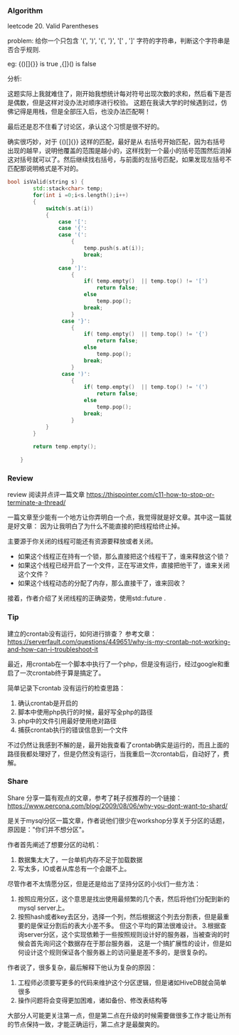 
### Algorithm

leetcode 20. Valid Parentheses

problem: 给你一个只包含 '(', ')', '{', '}', '[' , ']' 字符的字符串，判断这个字符串是否合乎规则.

eg: {()[]{}} is true ,{]}() is false

分析:

这题实际上我就难住了，刚开始我想统计每对符号出现次数的求和，然后看下是否是偶数，但是这样对没办法对顺序进行校验。
这题在我读大学的时候遇到过，仿佛记得是用栈，但是全部压入后，也没办法匹配啊！

最后还是忍不住看了讨论区，承认这个习惯是很不好的。

确实很巧妙，对于 {()[]{}} 这样的匹配，最好是从 右括号开始匹配，因为右括号出现的越早，说明他覆盖的范围是越小的，这样找到一个最小的括号范围然后消掉这对括号就可以了。然后继续找右括号，与前面的左括号匹配，如果发现左括号不匹配那说明格式是不对的。

```C++
bool isValid(string s) {
        std::stack<char> temp;
        for(int i =0;i<s.length();i++)
        {
            switch(s.at(i))
            {
                case '[':
                case '{':
                case '(':
                    {
                        temp.push(s.at(i));
                        break;
                    }
                case ']':
                    {
                        if( temp.empty()  || temp.top() != '[') 
                            return false;
                        else
                            temp.pop();
                        break;
                    }
                 case '}':
                    {
                        if( temp.empty()  || temp.top() != '{') 
                            return false;
                        else
                            temp.pop();
                        break;
                    }
                 case ')':
                    {
                        if( temp.empty()  || temp.top() != '(') 
                            return false;
                        else
                            temp.pop();
                        break;
                    }
            }
        }
        
        return temp.empty();
        
    }


```


### Review
review 阅读并点评一篇文章
https://thispointer.com/c11-how-to-stop-or-terminate-a-thread/

一篇文章至少能有一个地方让你弄明白一个点，我觉得就是好文章。其中这一篇就是好文章：
因为让我明白了为什么不能直接的把线程给终止掉。

主要源于你关闭的线程可能还有资源要释放或者关闭。

* 如果这个线程正在持有一个锁，那么直接把这个线程干了，谁来释放这个锁？
* 如果这个线程已经开启了一个文件，正在写进文件，直接把他干了，谁来关闭这个文件？
* 如果这个线程动态的分配了内存，那么直接干了，谁来回收？

接着，作者介绍了关闭线程的正确姿势，使用std::future<void> .



### Tip
建立的crontab没有运行，如何进行排查？
参考文章：
https://serverfault.com/questions/449651/why-is-my-crontab-not-working-and-how-can-i-troubleshoot-it

最近，用crontab在一个脚本中执行了一个php，但是没有运行，经过google和重启了一次crontab终于算是搞定了。

简单记录下crontab 没有运行的检查思路：

1. 确认crontab是开启的
2. 脚本中使用php执行的时候，最好写全php的路径
3. php中的文件引用最好使用绝对路径
4. 捕获crontab执行的错误信息到一个文件

不过仍然让我感到不解的是，最开始我查看了crontab确实是运行的，而且上面的路径我都处理好了，但是仍然没有运行，当我重启一次crontab后，自动好了，费解。


### Share

Share 分享一篇有观点的文章，参考了耗子叔推荐的一个链接：https://www.percona.com/blog/2009/08/06/why-you-dont-want-to-shard/

是关于mysql分区一篇文章，作者说他们很少在workshop分享关于分区的话题，原因是："你们并不想分区"。

作者首先阐述了想要分区的动机： 
1. 数据集太大了，一台单机内存不足于加载数据 
2. 写太多，IO或者从库总有一个会跟不上。

尽管作者不太情愿分区，但是还是给出了坚持分区的小伙们一些方法：

1. 按照应用分区，这个意思是找出使用最频繁的几个表，然后将他们分配到新的mysql server上。
2. 按照hash或者key去区分，选择一个列，然后根据这个列去分割表，但是最重要的是保证分割后的表大小差不多。
但这个平均的算法很难设计。
3.根据查询server分区，这个实现依赖于一些按照规则设计好的服务器，当被查询的时候会首先询问这个数据存在于那台服务器，
这是一个搞扩展性的设计，但是如何设计这个规则保证各个服务器上的访问量是差不多的，是很复杂的。

作者说了，很多复杂，最后解释下他认为复杂的原因：

1. 工程师必须要写更多的代码来维护这个分区逻辑，但是诸如HiveDB就会简单很多
2. 操作问题将会变得更加困难，诸如备份、修改表结构等

大部分人可能更关注第一点，但是第二点在升级的时候需要做很多工作才能让所有的节点保持一致，才能正确运行，第二点才是最酸爽的。

